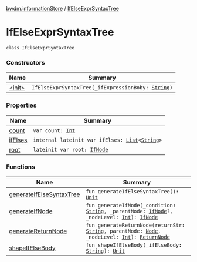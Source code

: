 [bwdm.informationStore](../index.md) / [IfElseExprSyntaxTree](./index.md)

# IfElseExprSyntaxTree

`class IfElseExprSyntaxTree`

### Constructors

| Name | Summary |
|---|---|
| [&lt;init&gt;](-init-.md) | `IfElseExprSyntaxTree(_ifExpressionBoby: `[`String`](https://kotlinlang.org/api/latest/jvm/stdlib/kotlin/-string/index.html)`)` |

### Properties

| Name | Summary |
|---|---|
| [count](count.md) | `var count: `[`Int`](https://kotlinlang.org/api/latest/jvm/stdlib/kotlin/-int/index.html) |
| [ifElses](if-elses.md) | `internal lateinit var ifElses: `[`List`](https://kotlinlang.org/api/latest/jvm/stdlib/kotlin.collections/-list/index.html)`<`[`String`](https://kotlinlang.org/api/latest/jvm/stdlib/kotlin/-string/index.html)`>` |
| [root](root.md) | `lateinit var root: `[`IfNode`](../-if-node/index.md) |

### Functions

| Name | Summary |
|---|---|
| [generateIfElseSyntaxTree](generate-if-else-syntax-tree.md) | `fun generateIfElseSyntaxTree(): `[`Unit`](https://kotlinlang.org/api/latest/jvm/stdlib/kotlin/-unit/index.html) |
| [generateIfNode](generate-if-node.md) | `fun generateIfNode(_condition: `[`String`](https://kotlinlang.org/api/latest/jvm/stdlib/kotlin/-string/index.html)`, _parentNode: `[`IfNode`](../-if-node/index.md)`?, _nodeLevel: `[`Int`](https://kotlinlang.org/api/latest/jvm/stdlib/kotlin/-int/index.html)`): `[`IfNode`](../-if-node/index.md) |
| [generateReturnNode](generate-return-node.md) | `fun generateReturnNode(returnStr: `[`String`](https://kotlinlang.org/api/latest/jvm/stdlib/kotlin/-string/index.html)`, parentNode: `[`Node`](../-node/index.md)`, _nodeLevel: `[`Int`](https://kotlinlang.org/api/latest/jvm/stdlib/kotlin/-int/index.html)`): `[`ReturnNode`](../-return-node/index.md) |
| [shapeIfElseBody](shape-if-else-body.md) | `fun shapeIfElseBody(_ifElseBody: `[`String`](https://kotlinlang.org/api/latest/jvm/stdlib/kotlin/-string/index.html)`): `[`Unit`](https://kotlinlang.org/api/latest/jvm/stdlib/kotlin/-unit/index.html) |
